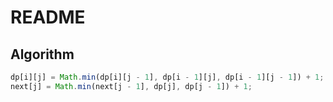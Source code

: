 # README

## Algorithm

```js
dp[i][j] = Math.min(dp[i][j - 1], dp[i - 1][j], dp[i - 1][j - 1]) + 1;
next[j] = Math.min(next[j - 1], dp[j], dp[j - 1]) + 1;
```
